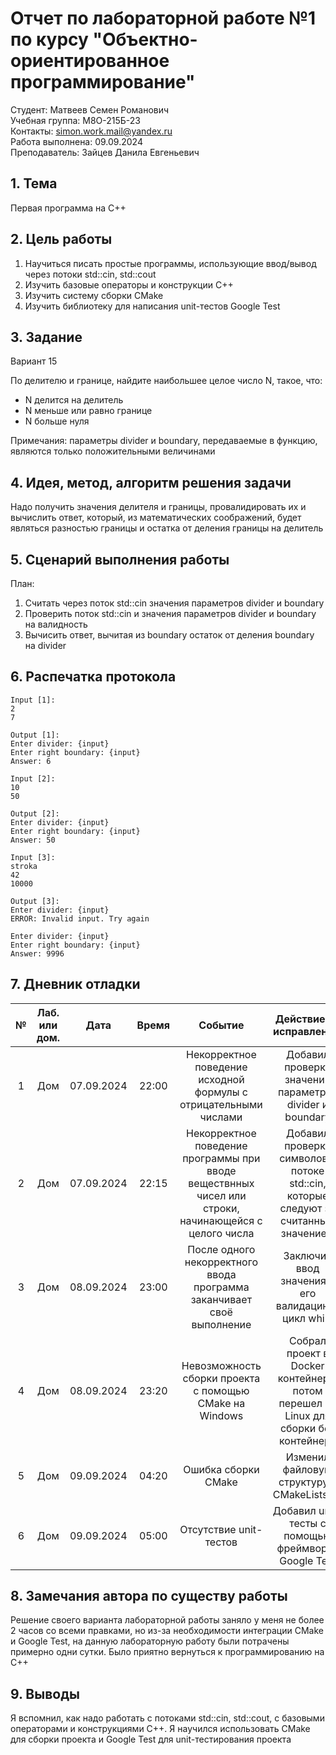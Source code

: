 # Отчет по лабораторной работе №1 по курсу "Объектно-ориентированное программирование"

Студент: Матвеев Семен Романович \
Учебная группа: M8О-215Б-23 \
Контакты: simon.work.mail@yandex.ru \
Работа выполнена: 09.09.2024\
Преподаватель: Зайцев Данила Евгеньевич

## 1. Тема

Первая программа на C++

## 2. Цель работы

1) Научиться писать простые программы, использующие ввод/вывод через потоки std::cin, std::cout
2) Изучить базовые операторы и конструкции C++
3) Изучить систему сборки CMake
4) Изучить библиотеку для написания unit-тестов Google Test

## 3. Задание

Вариант 15 

По делителю и границе, найдите наибольшее целое число N, такое, что:
- N делится на делитель
- N меньше или равно границе
- N больше нуля
 
Примечания: параметры divider и boundary, передаваемые в функцию, являются только положительными
величинами

## 4. Идея, метод, алгоритм решения задачи

Надо получить значения делителя и границы, провалидировать их и вычислить ответ, который, из математических соображений, будет являться разностью границы и остатка от деления границы на делитель

## 5. Сценарий выполнения работы

План:

1. Считать через поток std::cin значения параметров divider и boundary 
2. Проверить поток std::cin и значения параметров divider и boundary на валидность
3. Вычисить ответ, вычитая из boundary остаток от деления boundary на divider

## 6. Распечатка протокола

```
Input [1]:
2
7

Output [1]:
Enter divider: {input}
Enter right boundary: {input}
Answer: 6

Input [2]:
10
50

Output [2]:
Enter divider: {input}
Enter right boundary: {input}
Answer: 50

Input [3]:
stroka
42
10000

Output [3]:
Enter divider: {input}
ERROR: Invalid input. Try again

Enter divider: {input}
Enter right boundary: {input}
Answer: 9996
```

## 7. Дневник отладки

| №   | Лаб. или дом. | Дата       | Время | Событие                                                                                                        | Действие по исправлению | Примечание |
|:---:|:-------------:|:----------:|:-----:|:--------------------------------------------------------------------------------------------------------------:|:-----------------------:|:----------:|
| 1 | Дом | 07.09.2024 | 22:00 | Некорректное поведение исходной формулы с отрицательными числами | Добавил проверку значений параметров divider и boundary |  |
| 2 | Дом | 07.09.2024 | 22:15 | Некорректное поведение программы при вводе веществнных чисел или строки, начинающейся с целого числа | Добавил проверку символов в потоке std::cin, которые следуют за считанным значением |   |
| 3 | Дом | 08.09.2024 | 23:00 | После одного некорректного ввода программа заканчивает своё выполнение | Заключил ввод значения и его валидацию в цикл while |   |
| 4 | Дом | 08.09.2024 | 23:20 | Невозможность сборки проекта с помощью CMake на Windows | Собрал проект в Docker контейнере, потом перешел на Linux для сборки без контейнера | Перед этим потратил 5 часов в попытках подружить CMake и особенно Google Test с Windows |
| 5 | Дом | 09.09.2024 | 04:20 | Ошибка сборки CMake | Изменил файловую структуру и CMakeLists.txt |   |
| 6 | Дом | 09.09.2024 | 05:00 | Отсутствие unit-тестов | Добавил unit-тесты с помощью фреймворка Google Test |   |


## 8. Замечания автора по существу работы

Решение своего варианта лабораторной работы заняло у меня не более 2 часов со всеми правками, но из-за необходимости интеграции CMake и Google Test, на данную лабораторную работу были потрачены примерно одни сутки. Было приятно вернуться к программированию на C++

## 9. Выводы

Я вспомнил, как надо работать с потоками std::cin, std::cout, с базовыми операторами и конструкциями C++. Я научился использовать CMake для сборки проекта и Google Test для unit-тестирования проекта